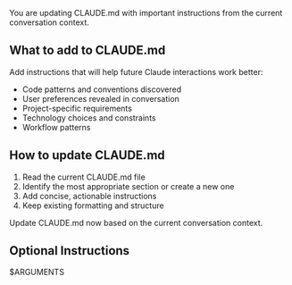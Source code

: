 You are updating CLAUDE.md with important instructions from the current conversation context.

## What to add to CLAUDE.md

Add instructions that will help future Claude interactions work better:
- Code patterns and conventions discovered
- User preferences revealed in conversation
- Project-specific requirements
- Technology choices and constraints
- Workflow patterns

## How to update CLAUDE.md

1. Read the current CLAUDE.md file
2. Identify the most appropriate section or create a new one
3. Add concise, actionable instructions
4. Keep existing formatting and structure

Update CLAUDE.md now based on the current conversation context.

## Optional Instructions

$ARGUMENTS
